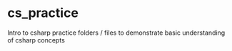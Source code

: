 # cs_practice
Intro to csharp practice folders / files to demonstrate basic understanding of csharp concepts
